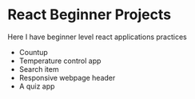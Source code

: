 # React Beginner Projects

Here I have beginner level react applications practices

* Countup 
* Temperature control app
* Search item 
* Responsive webpage header
* A quiz app